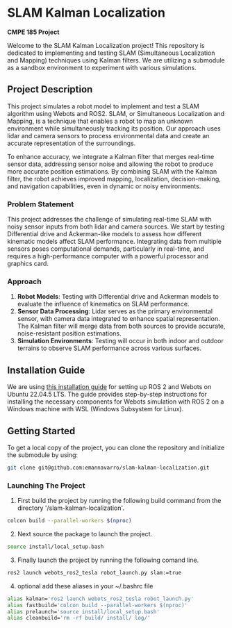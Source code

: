 # SLAM Kalman Localization

**CMPE 185 Project**

Welcome to the SLAM Kalman Localization project! This repository is dedicated to implementing and testing SLAM (Simultaneous Localization and Mapping) techniques using Kalman filters. We are utilizing a submodule as a sandbox environment to experiment with various simulations.

## Project Description

This project simulates a robot model to implement and test a SLAM algorithm using Webots and ROS2. SLAM, or Simultaneous Localization and Mapping, is a technique that enables a robot to map an unknown environment while simultaneously tracking its position. Our approach uses lidar and camera sensors to process environmental data and create an accurate representation of the surroundings.

To enhance accuracy, we integrate a Kalman filter that merges real-time sensor data, addressing sensor noise and allowing the robot to produce more accurate position estimations. By combining SLAM with the Kalman filter, the robot achieves improved mapping, localization, decision-making, and navigation capabilities, even in dynamic or noisy environments.

### Problem Statement

This project addresses the challenge of simulating real-time SLAM with noisy sensor inputs from both lidar and camera sources. We start by testing Differential drive and Ackerman-like models to assess how different kinematic models affect SLAM performance. Integrating data from multiple sensors poses computational demands, particularly in real-time, and requires a high-performance computer with a powerful processor and graphics card.

### Approach

1. **Robot Models**: Testing with Differential drive and Ackerman models to evaluate the influence of kinematics on SLAM performance.
2. **Sensor Data Processing**: Lidar serves as the primary environmental sensor, with camera data integrated to enhance spatial representation. The Kalman filter will merge data from both sources to provide accurate, noise-resistant position estimations.
3. **Simulation Environments**: Testing will occur in both indoor and outdoor terrains to observe SLAM performance across various surfaces.



## Installation Guide

We are using [this installation guide](https://docs.ros.org/en/humble/Tutorials/Advanced/Simulators/Webots/Installation-Windows.html) for setting up ROS 2 and Webots on Ubuntu 22.04.5 LTS. The guide provides step-by-step instructions for installing the necessary components for Webots simulation with ROS 2 on a Windows machine with WSL (Windows Subsystem for Linux).

## Getting Started

To get a local copy of the project, you can clone the repository and initialize the submodule by using:


```bash
git clone git@github.com:emannavarro/slam-kalman-localization.git
```
### Launching The Project 
 1. First build the project by running the following build command from the directory '/slam-kalman-localization'.
 ```bash
 colcon build --parallel-workers $(nproc)
 ```
 2. Next source the package to launch the project.
 ```bash
 source install/local_setup.bash
 ```
 3. Finally launch the project by running the following comand line.
 ```bash
 ros2 launch webots_ros2_tesla robot_launch.py slam:=true
 ```
4. optional add these aliases in your ~/.bashrc file
```bash
alias kalman='ros2 launch webots_ros2_tesla robot_launch.py'
alias fastbuild='colcon build --parallel-workers $(nproc)'
alias prelaunch='source install/local_setup.bash'
alias cleanbuild='rm -rf build/ install/ log/'
 ```

